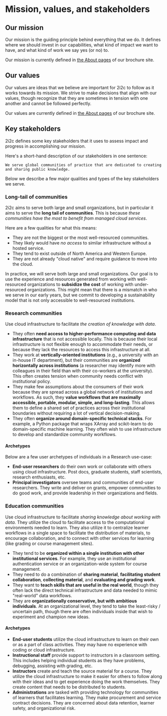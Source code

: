 # Mission, values, and stakeholders

## Our mission

Our mission is the guiding principle behind everything that we do.
It defines where we should invest in our capabilities, what kind of impact we want to have, and what kind of work we say yes (or no) to.

Our mission is currently defined in [the About pages](https://2i2c.org/about/) of our brochure site.

## Our values

Our values are ideas that we believe are important for 2i2c to follow as it works towards its mission.
We strive to make decisions that align with our values, though recognize that they are sometimes in tension with one another and cannot be followed perfectly.

Our values are currently defined in [the About pages](https://2i2c.org/about/) of our brochure site.

## Key stakeholders

2i2c defines some key stakeholders that it uses to assess impact and progress in accomplishing our mission.

Here's a short-hand description of our stakeholders in one sentence:

```{epigraph}
We serve global communities of practice that are dedicated to creating and sharing public knowledge.
```

Below we describe a few major qualities and types of the key stakeholders we serve.

### Long-tail of communities

2i2c aims to serve both large and small organizations, but in particular it aims to serve the **long tail of communities**.
This is because _these communities have the most to benefit from managed cloud services_.

Here are a few qualities for what this means:

- They are not the biggest or the most well-resourced communities.
- They likely would have _no access_ to similar infrastructure without a hosted service.
- They tend to exist outside of North America and Western Europe.
- They are not already "cloud native" and require guidance to move into the cloud.

In practice, we will serve both large and small organizations.
Our goal is to use the experience and resources generated from working with well-resourced organizations to **subsidize the cost** of working with under-resourced organizations.
This might mean that there is a mismatch in who we serve in our early years, but we commit to developing a sustainability model that is not only accessible to well-resourced institutions.

### Research communities

Use cloud infrastructure to facilitate _the creation of knowledge with data_.

- They often **need access to higher-performance computing and data infrastructure** that is not accessible locally. This is because their local infrastructure is not flexible enough to accommodate their needs, or because they lack the resources to access this infrastructure at all.
- They work at **vertically-oriented institutions** (e.g., a university with an in-house IT department), but their communities are **organized horizontally across institutions** (a researcher may identify more with colleagues in their field than with their co-workers at the university).
  This often creates tension when community needs conflict with institutional policy.
- They make few assumptions about the consumers of their work because they are spread across a global network of institutions and workflows. As such, they **value workflows that are maximally accessible, portable, modular, simple, and long-lasting**. This allows them to define a shared set of practices across their institutional boundaries without requiring a lot of vertical decision-making.
- They often **organize around domain-specific technical stacks**. For example, a Python package that wraps XArray and scikit-learn to do domain-specific machine learning. They often wish to use infrastructure to develop and standardize community workflows.

#### Archetypes

Below are a few user archetypes of individuals in a Research use-case:

- **End-user researchers** do their own work or collaborate with others using cloud infrastructure. Post docs, graduate students, staff scientists, research enthusiasts, etc.
- **Principal investigators** oversee teams and communities of end-user researchers. They write and deliver on grants, empower communities to do good work, and provide leadership in their organizations and fields.

### Education communities

Use cloud infrastructure to facilitate _sharing knowledge about working with data_.
They utilize the cloud to facilitate access to the computational environments needed to learn.
They also utilize it to centralize learner workflows in a single space to facilitate the distribution of materials, to encourage collaboration, and to connect with other services for learning (like grading or course management sites).

- They tend to be **organized within a single institution with other institutional services**. For example, they use an institutional authentication service or an organization-wide system for course management.
- They need to do a combination of **sharing material**, **facilitating student collaboration**, **collecting material**, and **evaluating and grading work**.
- They want to **teach skills that are useful in the real world**, though they often lack the direct technical infrastructure and data needed to mimic "real-world" data workflows.
- They are **organizationally conservative, but with ambitious individuals**. At an organizational level, they tend to take the least-risky / uncertain path, though there are often individuals inside that wish to experiment and champion new ideas.

#### Archetypes

- **End-user students** utilize the cloud infrastructure to learn on their own or as a part of class activities. They may have no experience with coding or cloud infrastructure.
- **Instructional staff** provide support to instructors in a classroom setting. This includes helping individual students as they have problems, debugging, assisting with grading, etc.
- **Instructors** create and teach the source material for a course. They utilize the cloud infrastructure to make it easier for others to follow along with their ideas and to get experience doing the work themselves. They create content that needs to be distributed to students.
- **Administrations** are tasked with providing technology for communities of learners that facilitates learning. They make procurement and service contract decisions. They are concerned about data retention, learner safety, and organizational risk.
